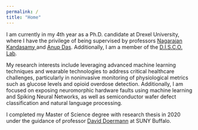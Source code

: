 ```yaml
---
permalink: /
title: "Home"
---
```


I am currently in my 4th year as a Ph.D. candidate at Drexel University, where I have the privilege of being supervised by professors <a href="https://drexel.edu/engineering/about/faculty-staff/K/kandasamy-nagarajan/">Nagarajan Kandasamy </a> and <a href="http://anupkdas.com.s3-website-us-east-1.amazonaws.com/index.html"> Anup Das</a>. Additionally, I am a member of the  <a href="https://drexeldisco.s3.us-east-2.amazonaws.com/index.html">D.I.S.C.O. Lab</a>. 

My research interests include leveraging advanced machine learning techniques and wearable technologies to address critical healthcare challenges, particularly in noninvasive monitoring of physiological metrics such as glucose levels and opioid overdose detection. Additionally, I am focused on exposing neuromorphic hardware faults using machine learning and Spiking Neural Networks, as well as semiconductor wafer defect classification and natural language processing.


I completed my Master of Science degree with research thesis in 2020 under the guidance of professor <a href="https://cse.buffalo.edu/~doermann/index.html">David Doermann</a> at SUNY Buffalo. 
